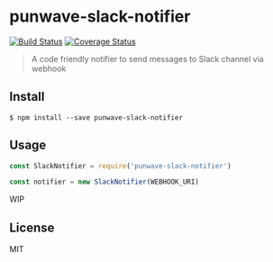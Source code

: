 # punwave-slack-notifier

<!--[![NPM version][npm-image]][npm-url]-->
[![Build Status][travis-image]][travis-url]
[![Coverage Status][codecov-image]][codecov-url]

> A code friendly notifier to send messages to Slack channel via webhook

## Install

```
$ npm install --save punwave-slack-notifier
```

## Usage

```js
const SlackNotifier = require('punwave-slack-notifier')

const notifier = new SlackNotifier(WEBHOOK_URI)
```

WIP

## License

MIT

<!--[npm-image]: https://img.shields.io/npm/v/express-error-slack.svg-->
<!--[npm-url]: https://npmjs.org/package/express-error-slack-->
[travis-image]: https://img.shields.io/travis/punwave/punwave-slack-notifier.svg
[travis-url]: https://travis-ci.org/punwave/punwave-slack-notifier
[codecov-image]: https://img.shields.io/codecov/c/github/punwave/punwave-slack-notifier.svg
[codecov-url]: https://codecov.io/gh/punwave/punwave-slack-notifier
